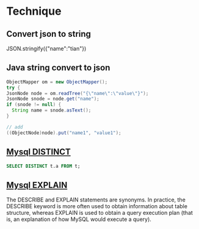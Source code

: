 # Technique

## Convert json to string
JSON.stringify({"name":"tian"})

## Java string convert to json

```Java
ObjectMapper om = new ObjectMapper();
try {
JsonNode node = om.readTree("{\"name\":\"value\"}");
JsonNode snode = node.get("name");
if (snode != null) {
  String name = snode.asText();
}

// add
((ObjectNode)node).put("name1", "value1");
```

## [Mysql DISTINCT](https://dev.mysql.com/doc/refman/8.0/en/distinct-optimization.html)

```sql
SELECT DISTINCT t.a FROM t;
```

## [Mysql EXPLAIN](https://dev.mysql.com/doc/refman/8.0/en/explain.html)

The DESCRIBE and EXPLAIN statements are synonyms. In practice, the DESCRIBE keyword is more often used to obtain information about table structure, whereas EXPLAIN is used to obtain a query execution plan (that is, an explanation of how MySQL would execute a query).
